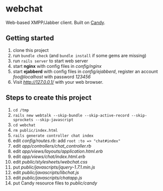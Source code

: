 webchat
=======

Web-based XMPP/Jabber client. Built on [Candy](http://candy-chat.github.io/candy/).

## Getting started

1. clone this project
2. run `bundle check` (and `bundle install` if some gems are missing)
3. run `rails server` to start web server
4. start **nginx** with config files in *config/nginx*
5. start **ejabberd** with config files in *config/ejabberd*, register an account *foo@localhost* with password *123456*
6. Visit *http://127.0.0.1/* with your web browser.

## Steps to create this project

1. `cd /tmp`
2. `rails new webtalk --skip-bundle --skip-active-record --skip-sprockets --skip-javascript`
3. `cd webchat`
4. `rm public/index.html`
5. `rails generate controller chat index`
6. edit *config/routes.rb*: add `root :to => "chat#index"`
7. edit *app/controllers/chat_controller.rb*
8. edit *app/views/layouts/application.html.erb*
9. edit *app/views/chat/index.html.erb*
10. edit *public/stylesheets/webchat.css*
11. put *public/javascripts/jquery-1.7.1.min.js*
12. edit *public/javascripts/libchat.js*
13. edit *public/javascripts/chatapp.js*
14. put Candy resource files to *public/candy*
